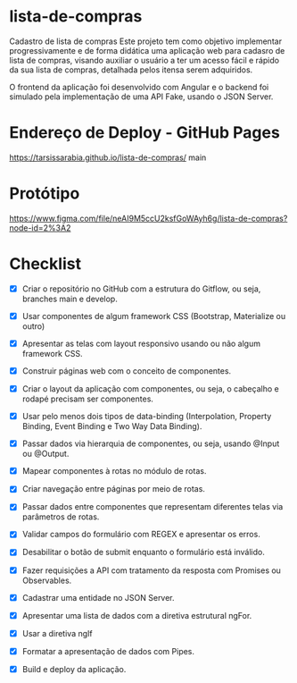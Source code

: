 # lista-de-compras
Cadastro de lista de compras
Este projeto tem como objetivo implementar progressivamente e de forma didática uma aplicação web para cadasro de lista de compras, 
visando auxiliar o usuário a ter um acesso fácil e rápido da sua lista de compras, detalhada pelos itensa serem adquiridos.

O frontend da aplicação foi desenvolvido com Angular e o backend foi simulado pela implementação de uma API Fake, usando o JSON Server.

# Endereço de Deploy - GitHub Pages
https://tarsissarabia.github.io/lista-de-compras/
main

# Protótipo
https://www.figma.com/file/neAI9M5ccU2ksfGoWAyh6g/lista-de-compras?node-id=2%3A2


# Checklist

- [X] Criar o repositório no GitHub com a estrutura do Gitflow, ou seja, branches main e develop.
- [X] Usar componentes de algum framework CSS (Bootstrap, Materialize ou outro)
- [X] Apresentar as telas com layout responsivo usando ou não algum framework CSS.
- [X] Construir páginas web com o conceito de componentes.
- [X] Criar o layout da aplicação com componentes, ou seja, o cabeçalho e rodapé precisam ser componentes.
- [X] Usar pelo menos dois tipos de data-binding (Interpolation, Property Binding, Event Binding e Two Way Data Binding).
- [X] Passar dados via hierarquia de componentes, ou seja, usando @Input ou @Output.
- [X] Mapear componentes à rotas no módulo de rotas.
- [X] Criar navegação entre páginas por meio de rotas.
- [X] Passar dados entre componentes que representam diferentes telas via parâmetros de rotas.
- [X] Validar campos do formulário com REGEX e apresentar os erros.
- [X] Desabilitar o botão de submit enquanto o formulário está inválido.
- [X] Fazer requisições a API com tratamento da resposta com Promises ou Observables.
- [X] Cadastrar uma entidade no JSON Server.
- [X] Apresentar uma lista de dados com a diretiva estrutural ngFor.
- [X] Usar a diretiva ngIf
- [X] Formatar a apresentação de dados com Pipes.
- [X] Build e deploy da aplicação.

